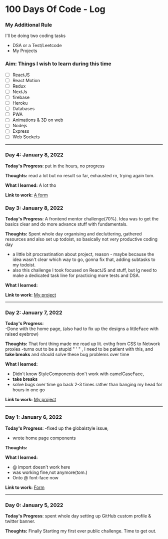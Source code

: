 # 100 Days Of Code - Log

### My Additional Rule
I'll be doing two coding tasks
- DSA or a Test/Leetcode
- My Projects

### Aim: Things I wish to learn during this time

 - [ ] ReactJS            
 - [ ] React Motion   
 - [ ] Redux                 
 - [ ] NextJs                
 - [ ] firebase              
 - [ ] Heroku                
 - [ ] Databases             
 - [ ] PWA                   
 - [ ] Animations & 3D on web
 - [ ] Nodejs                
 - [ ] Express               
 - [ ] Web Sockets           

---

### Day 4: January 8, 2022 
  
**Today's Progress**: put in the hours, no progress

**Thoughts:** read a lot but no result so far, exhausted rn, trying again tom.

**What I learned:**  A lot tho

**Link to work:** [A form](https://github.com/nis6/Mini-Projects/tree/master/Form/intro-component-with-signup-form-master/intro-component-with-signup-form-master)

### Day 3: January 8, 2022 
  
**Today's Progress**: A frontend mentor challenge(70%). Idea was to get the basics clear and do more advance stuff with fundamentals.

**Thoughts:** Spent whole day organising and decluttering, gathered resources and also set up todoist, so basically not very productive coding day
- a little bit procrastination about project, reason - maybe because the idea wasn't clear which way to go, gonna fix that, adding subtasks to my todoist.
- also this challenge I took focused on ReactJS and stuff, but Ig need to make a dedicated task line for practicing more tests and DSA.

**What I learned:**  

**Link to work:** [My project](https://github.com/nis6/Mini-Projects/tree/master/Form/intro-component-with-signup-form-master/intro-component-with-signup-form-master)

---

### Day 2: January 7, 2022 

**Today's Progress**:  
-Done with the home page, (also had to fix up the designs a littleFace with raised eyebrow)

**Thoughts:** That font thing made me read up lit. evthg from CSS to Network proxies -turns out to be a stupid " ' " , I need to be patient with this, and **take breaks** and should solve these bug problems over time 

**What I learned:** 
- Didn't know StyleComponents don't work with camelCaseFace,
- **take breaks**  
- solve bugs over time go back 2-3 times rather than banging my head for hours in one go

**Link to work:** [My project](https://github.com/nis6/Mini-Projects/tree/master/Form/intro-component-with-signup-form-master/intro-component-with-signup-form-master)

---

### Day 1: January 6, 2022 

**Today's Progress**: 
-fixed up the globalstyle issue,
- wrote home page components

**Thoughts:** 

**What I learned:** 
- @ import doesn't work here
- <link> was working fine,not anymore(tom.)
- Onto @ font-face now

**Link to work:** [Form](https://github.com/nis6/Mini-Projects/tree/master/Form/intro-component-with-signup-form-master/intro-component-with-signup-form-master)

---

### Day 0: January 5, 2022 

**Today's Progress**: spent whole day setting up GitHub custom profile & twitter banner.

**Thoughts:** Finally Starting my first ever public challenge. Time to get out.
